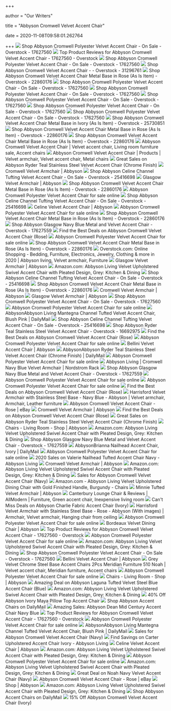 +++
        
author = "Our Writers"
        
title = "Abbyson Cromwell Velvet Accent Chair"
        
date = 2020-11-08T09:58:01.262764
        
+++
[ ![](https://ak1.ostkcdn.com/images/products/17627560/Abbyson-Cromwell-Velvet-Accent-Chair-03f48666-e7cc-4fc3-8ff9-54e4e957fc5a_1000.jpg)](https://ak1.ostkcdn.com/images/products/17627560/Abbyson-Cromwell-Velvet-Accent-Chair-03f48666-e7cc-4fc3-8ff9-54e4e957fc5a_1000.jpg) Shop Abbyson Cromwell Polyester Velvet Accent Chair - On Sale - Overstock -  17627560
[ ![](https://ak1.ostkcdn.com/images/products/is/images/direct/40a63556d8d9fb1621bc55cbcfdf697aa544b4a6/Abbyson_Cromwell_Velvet_Accent_Chair.jpeg)](https://ak1.ostkcdn.com/images/products/is/images/direct/40a63556d8d9fb1621bc55cbcfdf697aa544b4a6/Abbyson_Cromwell_Velvet_Accent_Chair.jpeg) Top Product Reviews for Abbyson Cromwell Velvet Accent Chair - 17627560 -  Overstock
[ ![](https://ak1.ostkcdn.com/images/products/17627560/Abbyson-Cromwell-Velvet-Accent-Chair-2e085123-9686-4cf7-a3a5-1d4cd8e4767d_600.jpg?impolicy=medium)](https://ak1.ostkcdn.com/images/products/17627560/Abbyson-Cromwell-Velvet-Accent-Chair-2e085123-9686-4cf7-a3a5-1d4cd8e4767d_600.jpg?impolicy=medium) Shop Abbyson Cromwell Polyester Velvet Accent Chair - On Sale - Overstock -  17627560
[ ![](https://ak1.ostkcdn.com/images/products/is/images/direct/caad185c29e1988072a5c96ee4d3157fc5323fd0/Abbyson-Cromwell-Velvet-Accent-Chair--.jpg)](https://ak1.ostkcdn.com/images/products/is/images/direct/caad185c29e1988072a5c96ee4d3157fc5323fd0/Abbyson-Cromwell-Velvet-Accent-Chair--.jpg) Shop Abbyson Cromwell Velvet Accent Chair - - Overstock - 31296761
[ ![](https://ak1.ostkcdn.com/images/products/17627560/Abbyson-Cromwell-Velvet-Accent-Chair-Metal-Base-a062cdcf-d964-4dae-a361-83dcdae4c223_600.jpg?impolicy=medium)](https://ak1.ostkcdn.com/images/products/17627560/Abbyson-Cromwell-Velvet-Accent-Chair-Metal-Base-a062cdcf-d964-4dae-a361-83dcdae4c223_600.jpg?impolicy=medium) Shop Abbyson Cromwell Velvet Accent Chair Metal Base in Rose (As Is Item) -  Overstock - 22860176
[ ![](https://ak1.ostkcdn.com/images/products/17627560/Abbyson-Cromwell-Velvet-Accent-Chair-28af1874-f390-4a4c-b569-7d37087ce773_600.jpg?impolicy=medium)](https://ak1.ostkcdn.com/images/products/17627560/Abbyson-Cromwell-Velvet-Accent-Chair-28af1874-f390-4a4c-b569-7d37087ce773_600.jpg?impolicy=medium) Shop Abbyson Cromwell Polyester Velvet Accent Chair - On Sale - Overstock -  17627560
[ ![](https://ak1.ostkcdn.com/images/products/17627560/Abbyson-Cromwell-Velvet-Accent-Chair-52619984-915c-4c10-bda9-4f4482f41b46_600.jpg?impolicy=medium)](https://ak1.ostkcdn.com/images/products/17627560/Abbyson-Cromwell-Velvet-Accent-Chair-52619984-915c-4c10-bda9-4f4482f41b46_600.jpg?impolicy=medium) Shop Abbyson Cromwell Polyester Velvet Accent Chair - On Sale - Overstock -  17627560
[ ![](https://ak1.ostkcdn.com/images/products/17627560/Abbyson-Cromwell-Velvet-Accent-Chair-1c3280d2-deab-4e44-996d-00878991e73e_600.jpg?impolicy=medium)](https://ak1.ostkcdn.com/images/products/17627560/Abbyson-Cromwell-Velvet-Accent-Chair-1c3280d2-deab-4e44-996d-00878991e73e_600.jpg?impolicy=medium) Shop Abbyson Cromwell Polyester Velvet Accent Chair - On Sale - Overstock -  17627560
[ ![](https://ak1.ostkcdn.com/images/products/17627560/Abbyson-Cromwell-Velvet-Accent-Chair-6bac63c0-5c0d-4e4d-bcb6-3681332034ce_600.jpg?impolicy=medium)](https://ak1.ostkcdn.com/images/products/17627560/Abbyson-Cromwell-Velvet-Accent-Chair-6bac63c0-5c0d-4e4d-bcb6-3681332034ce_600.jpg?impolicy=medium) Shop Abbyson Cromwell Polyester Velvet Accent Chair - On Sale - Overstock -  17627560
[ ![](https://ak1.ostkcdn.com/images/products/17627560/Abbyson-Cromwell-Velvet-Accent-Chair-a438e3e7-d2ea-4d61-b0be-b3db91da54a5_600.jpg?impolicy=medium)](https://ak1.ostkcdn.com/images/products/17627560/Abbyson-Cromwell-Velvet-Accent-Chair-a438e3e7-d2ea-4d61-b0be-b3db91da54a5_600.jpg?impolicy=medium) Shop Abbyson Cromwell Polyester Velvet Accent Chair - On Sale - Overstock -  17627560
[ ![](https://ak1.ostkcdn.com/images/products/17627560/Abbyson-Cromwell-Velvet-Accent-Chair-Metal-Base-01442dc8-7eec-4f87-a4ed-363449a23894_600.jpg?impolicy=medium)](https://ak1.ostkcdn.com/images/products/17627560/Abbyson-Cromwell-Velvet-Accent-Chair-Metal-Base-01442dc8-7eec-4f87-a4ed-363449a23894_600.jpg?impolicy=medium) Shop Abbyson Cromwell Velvet Accent Chair Metal Base in Ivory (As Is Item)  - Overstock - 25730851
[ ![](https://ak1.ostkcdn.com/images/products/17627560/Abbyson-Cromwell-Velvet-Accent-Chair-Metal-Base-20204ab5-8bcf-44e9-baac-c6ee733e94cd.jpg)](https://ak1.ostkcdn.com/images/products/17627560/Abbyson-Cromwell-Velvet-Accent-Chair-Metal-Base-20204ab5-8bcf-44e9-baac-c6ee733e94cd.jpg) Shop Abbyson Cromwell Velvet Accent Chair Metal Base in Rose (As Is Item) -  Overstock - 22860176
[ ![](https://ak1.ostkcdn.com/images/products/17627560/Abbyson-Cromwell-Velvet-Accent-Chair-Metal-Base-33e6d5b6-1a9d-43be-b1a3-afe244b99ad0.jpg)](https://ak1.ostkcdn.com/images/products/17627560/Abbyson-Cromwell-Velvet-Accent-Chair-Metal-Base-33e6d5b6-1a9d-43be-b1a3-afe244b99ad0.jpg) Shop Abbyson Cromwell Velvet Accent Chair Metal Base in Rose (As Is Item) -  Overstock - 22860176
[ ![](https://i.pinimg.com/originals/f8/7a/cd/f87acdd0732a0ec1ff13615c2b7eea16.jpg)](https://i.pinimg.com/originals/f8/7a/cd/f87acdd0732a0ec1ff13615c2b7eea16.jpg) Abbyson Cromwell Velvet Accent Chair | Velvet accent chair, Living room  furniture sale, Accent chairs
[ ![](https://i.pinimg.com/originals/48/8c/fa/488cfa9cc43c78500cc790acda812f99.jpg)](https://i.pinimg.com/originals/48/8c/fa/488cfa9cc43c78500cc790acda812f99.jpg) Abbyson Cromwell Velvet Accent Chair | Products | Velvet armchair, Velvet  accent chair, Metal chairs
[ ![](https://images.prod.meredith.com/product/932906f1a8e88b8828a7f9cfe946dd46/1576925610511/m/abbyson-cromwell-velvet-accent-chair-ivory)](https://images.prod.meredith.com/product/932906f1a8e88b8828a7f9cfe946dd46/1576925610511/m/abbyson-cromwell-velvet-accent-chair-ivory) Great Sales on Abbyson Ryder Teal Stainless Steel Velvet Accent Chair  (Chrome Finish)
[ ![](https://www.abbyson.com/media/catalog/product/cache/323350be1a7e53d1ff96441e252bfcad/b/r/br671299-rose_-_detail_arm.jpg)](https://www.abbyson.com/media/catalog/product/cache/323350be1a7e53d1ff96441e252bfcad/b/r/br671299-rose_-_detail_arm.jpg) Cromwell Velvet Armchair | Abbyson
[ ![](https://ak1.ostkcdn.com/images/products/25416698/Abbyson-Celine-Channel-Tufting-Velvet-Accent-Chair-508ff38c-f4b4-4b90-b707-fafe9a5d1ec4.jpg)](https://ak1.ostkcdn.com/images/products/25416698/Abbyson-Celine-Channel-Tufting-Velvet-Accent-Chair-508ff38c-f4b4-4b90-b707-fafe9a5d1ec4.jpg) Shop Abbyson Celine Channel Tufting Velvet Accent Chair - On Sale -  Overstock - 25416698
[ ![](https://www.abbyson.com/media/catalog/product/cache/323350be1a7e53d1ff96441e252bfcad/b/r/br-181316-nvy_2_1.jpg)](https://www.abbyson.com/media/catalog/product/cache/323350be1a7e53d1ff96441e252bfcad/b/r/br-181316-nvy_2_1.jpg) Glasgow Velvet Armchair | Abbyson
[ ![](https://ak1.ostkcdn.com/images/products/17627560/Abbyson-Cromwell-Velvet-Accent-Chair-Metal-Base-cd6b6633-9f72-40cd-874f-6f4bc66c1259.jpg)](https://ak1.ostkcdn.com/images/products/17627560/Abbyson-Cromwell-Velvet-Accent-Chair-Metal-Base-cd6b6633-9f72-40cd-874f-6f4bc66c1259.jpg) Shop Abbyson Cromwell Velvet Accent Chair Metal Base in Rose (As Is Item) -  Overstock - 22860176
[ ![](https://i.ebayimg.com/images/g/h-0AAOSwACRfeyqE/s-l225.jpg)](https://i.ebayimg.com/images/g/h-0AAOSwACRfeyqE/s-l225.jpg) Abbyson Cromwell Polyester Velvet Accent Chair for sale online
[ ![](https://ak1.ostkcdn.com/images/products/25416698/Abbyson-Celine-Channel-Tufting-Velvet-Accent-Chair-31b2112b-cfc4-418f-ae8d-9cb496a80694_600.jpg?impolicy=medium)](https://ak1.ostkcdn.com/images/products/25416698/Abbyson-Celine-Channel-Tufting-Velvet-Accent-Chair-31b2112b-cfc4-418f-ae8d-9cb496a80694_600.jpg?impolicy=medium) Shop Abbyson Celine Channel Tufting Velvet Accent Chair - On Sale -  Overstock - 25416698
[ ![](https://www.abbyson.com/media/catalog/product/cache/323350be1a7e53d1ff96441e252bfcad/b/r/br-al-a037-bur_1_2.jpg)](https://www.abbyson.com/media/catalog/product/cache/323350be1a7e53d1ff96441e252bfcad/b/r/br-al-a037-bur_1_2.jpg) Celine Velvet Accent Chair | Abbyson
[ ![](https://i.ebayimg.com/images/g/PboAAOSwTFBfaZ6w/s-l225.jpg)](https://i.ebayimg.com/images/g/PboAAOSwTFBfaZ6w/s-l225.jpg) Abbyson Cromwell Polyester Velvet Accent Chair for sale online
[ ![](https://ak1.ostkcdn.com/images/products/17627560/Abbyson-Cromwell-Velvet-Accent-Chair-Metal-Base-a0820632-dff4-4ae7-b146-b41d7718b81a.jpg)](https://ak1.ostkcdn.com/images/products/17627560/Abbyson-Cromwell-Velvet-Accent-Chair-Metal-Base-a0820632-dff4-4ae7-b146-b41d7718b81a.jpg) Shop Abbyson Cromwell Velvet Accent Chair Metal Base in Rose (As Is Item) -  Overstock - 22860176
[ ![](https://ak1.ostkcdn.com/images/products/17627559/Abbyson-Glasgow-Navy-Blue-Metal-and-Velvet-Accent-Chair-be6590e5-5d5c-4bbe-a141-9cf5e334e4ee.jpg)](https://ak1.ostkcdn.com/images/products/17627559/Abbyson-Glasgow-Navy-Blue-Metal-and-Velvet-Accent-Chair-be6590e5-5d5c-4bbe-a141-9cf5e334e4ee.jpg) Shop Abbyson Glasgow Navy Blue Metal and Velvet Accent Chair - Overstock -  17627559
[ ![](https://images.prod.meredith.com/product/fbe9263a91dfd68f9ae3ca272157984f/1557590562473/m/fendi-channel-tufting-velvet-accent-chair-red-abbyson-living)](https://images.prod.meredith.com/product/fbe9263a91dfd68f9ae3ca272157984f/1557590562473/m/fendi-channel-tufting-velvet-accent-chair-red-abbyson-living) Find the Best Deals on Abbyson Cromwell Velvet Accent Chair (Rose)
[ ![](https://i.ebayimg.com/thumbs/images/g/hjIAAOSwHglffUk-/s-l200.jpg)](https://i.ebayimg.com/thumbs/images/g/hjIAAOSwHglffUk-/s-l200.jpg) Abbyson Cromwell Polyester Velvet Accent Chair for sale online
[ ![](https://ak1.ostkcdn.com/images/products/17627560/Abbyson-Cromwell-Velvet-Accent-Chair-Metal-Base-3e73b24b-2ea6-4e54-b917-7c5d36a2b1ad.jpg)](https://ak1.ostkcdn.com/images/products/17627560/Abbyson-Cromwell-Velvet-Accent-Chair-Metal-Base-3e73b24b-2ea6-4e54-b917-7c5d36a2b1ad.jpg) Shop Abbyson Cromwell Velvet Accent Chair Metal Base in Rose (As Is Item) -  Overstock - 22860176
[ ![](https://i.pinimg.com/originals/f2/99/32/f299322f3cc68d6db318e659b3053778.jpg)](https://i.pinimg.com/originals/f2/99/32/f299322f3cc68d6db318e659b3053778.jpg) Overstock.com: Online Shopping - Bedding, Furniture, Electronics, Jewelry,  Clothing & more in 2020 | Abbyson living, Velvet armchair, Furniture
[ ![](https://www.abbyson.com/media/catalog/product/cache/08b69a192c80e0a214eae36017b989d1/b/r/br-671299-ivy-1_1.jpg)](https://www.abbyson.com/media/catalog/product/cache/08b69a192c80e0a214eae36017b989d1/b/r/br-671299-ivy-1_1.jpg) Glasgow Velvet Armchair | Abbyson
[ ![](https://images-na.ssl-images-amazon.com/images/I/91472dZER0L._AC_SL1500_.jpg)](https://images-na.ssl-images-amazon.com/images/I/91472dZER0L._AC_SL1500_.jpg) Amazon.com: Abbyson Living Velvet Upholstered Swivel Accent Chair with  Pleated Design, Grey: Kitchen & Dining
[ ![](https://ak1.ostkcdn.com/images/products/25416698/Abbyson-Celine-Channel-Tufting-Velvet-Accent-Chair-ed5d5fba-f921-41dc-8d5d-c818f9775ca4.jpg)](https://ak1.ostkcdn.com/images/products/25416698/Abbyson-Celine-Channel-Tufting-Velvet-Accent-Chair-ed5d5fba-f921-41dc-8d5d-c818f9775ca4.jpg) Shop Abbyson Celine Channel Tufting Velvet Accent Chair - On Sale -  Overstock - 25416698
[ ![](https://ak1.ostkcdn.com/images/products/17627560/Abbyson-Cromwell-Velvet-Accent-Chair-Metal-Base-27917848-5f01-4973-be2f-b35909fb4c7e.jpg)](https://ak1.ostkcdn.com/images/products/17627560/Abbyson-Cromwell-Velvet-Accent-Chair-Metal-Base-27917848-5f01-4973-be2f-b35909fb4c7e.jpg) Shop Abbyson Cromwell Velvet Accent Chair Metal Base in Rose (As Is Item) -  Overstock - 22860176
[ ![](https://www.abbyson.com/media/catalog/product/b/r/br-671299-ivy_1_1.jpg)](https://www.abbyson.com/media/catalog/product/b/r/br-671299-ivy_1_1.jpg) Cromwell Velvet Armchair | Abbyson
[ ![](https://www.abbyson.com/media/catalog/product/cache/08b69a192c80e0a214eae36017b989d1/b/r/br-671299-ivy-2_1.jpg)](https://www.abbyson.com/media/catalog/product/cache/08b69a192c80e0a214eae36017b989d1/b/r/br-671299-ivy-2_1.jpg) Glasgow Velvet Armchair | Abbyson
[ ![](https://ak1.ostkcdn.com/images/products/11517618/Emory-Navy-Velvet-Chair-603274eb-37a4-4a21-9ec2-82aa83a597d6_320.jpg?impolicy=medium&imwidth=200)](https://ak1.ostkcdn.com/images/products/11517618/Emory-Navy-Velvet-Chair-603274eb-37a4-4a21-9ec2-82aa83a597d6_320.jpg?impolicy=medium&imwidth=200) Shop Abbyson Cromwell Polyester Velvet Accent Chair - On Sale - Overstock -  17627560
[ ![](https://i.ebayimg.com/images/g/aDoAAOSwgS9dP4o0/s-l225.jpg)](https://i.ebayimg.com/images/g/aDoAAOSwgS9dP4o0/s-l225.jpg) Abbyson Cromwell Polyester Velvet Accent Chair for sale online
[ ![](https://st.hzcdn.com/fimgs/78011aea0bc608a1_2491-w600-h600-b1-p10--home-design.jpg)](https://st.hzcdn.com/fimgs/78011aea0bc608a1_2491-w600-h600-b1-p10--home-design.jpg) AbbysonAbbyson Living Mantegna Channel Tufted Velvet Accent Chair, Blush  Pink | DailyMail
[ ![](https://ak1.ostkcdn.com/images/products/25416698/Abbyson-Celine-Channel-Tufting-Velvet-Accent-Chair-42d31f64-d7f5-4652-b9af-265f6fad0a4f.jpg)](https://ak1.ostkcdn.com/images/products/25416698/Abbyson-Celine-Channel-Tufting-Velvet-Accent-Chair-42d31f64-d7f5-4652-b9af-265f6fad0a4f.jpg) Shop Abbyson Celine Channel Tufting Velvet Accent Chair - On Sale -  Overstock - 25416698
[ ![](https://ak1.ostkcdn.com/images/products/16692975/Abbyson-Ryder-Stainless-Steel-and-Velvet-Accent-Chair-Teal-1459c46e-23f7-4826-87b9-2b77696ecaea_600.jpg?impolicy=medium)](https://ak1.ostkcdn.com/images/products/16692975/Abbyson-Ryder-Stainless-Steel-and-Velvet-Accent-Chair-Teal-1459c46e-23f7-4826-87b9-2b77696ecaea_600.jpg?impolicy=medium) Shop Abbyson Ryder Teal Stainless Steel Velvet Accent Chair - Overstock -  16692975
[ ![](https://images.prod.meredith.com/product/b7b0dbcc188764f2b9788fd6e550c1d3/1576926010288/m/abbyson-jodi-mid-century-velvet-accent-chair-white)](https://images.prod.meredith.com/product/b7b0dbcc188764f2b9788fd6e550c1d3/1576926010288/m/abbyson-jodi-mid-century-velvet-accent-chair-white) Find the Best Deals on Abbyson Cromwell Velvet Accent Chair (Rose)
[ ![](https://i.ebayimg.com/images/g/VsMAAOSwMZpfO3m0/s-l225.jpg)](https://i.ebayimg.com/images/g/VsMAAOSwMZpfO3m0/s-l225.jpg) Abbyson Cromwell Polyester Velvet Accent Chair for sale online
[ ![](https://www.abbyson.com/media/catalog/product/cache/323350be1a7e53d1ff96441e252bfcad/i/m/img_0659.jpg)](https://www.abbyson.com/media/catalog/product/cache/323350be1a7e53d1ff96441e252bfcad/i/m/img_0659.jpg) Bellini Velvet Accent Chair | Abbyson
[ ![](https://ak1.ostkcdn.com/images/products/16692975/Abbyson-Ryder-Stainless-Steel-and-Velvet-Accent-Chair-Teal-96493133-5cc1-4f52-970e-cb0c2bfe02e9_1000.jpg)](https://ak1.ostkcdn.com/images/products/16692975/Abbyson-Ryder-Stainless-Steel-and-Velvet-Accent-Chair-Teal-96493133-5cc1-4f52-970e-cb0c2bfe02e9_1000.jpg) AbbysonAbbyson Ryder Teal Stainless Steel Velvet Accent Chair (Chrome  Finish) | DailyMail
[ ![](https://i.ebayimg.com/images/g/fgkAAOSwKWJffpbC/s-l225.jpg)](https://i.ebayimg.com/images/g/fgkAAOSwKWJffpbC/s-l225.jpg) Abbyson Cromwell Polyester Velvet Accent Chair for sale online
[ ![](https://www.hautelookcdn.com/products/BR-671299-NVY/large/8634236.jpg)](https://www.hautelookcdn.com/products/BR-671299-NVY/large/8634236.jpg) Abbyson Living | Cromwell Navy Blue Velvet Armchair | Nordstrom Rack
[ ![](https://ak1.ostkcdn.com/images/products/17627559/Abbyson-Glasgow-Navy-Blue-Metal-and-Velvet-Accent-Chair-9e64452c-40ea-4524-be30-ee5e66e6a617.jpg)](https://ak1.ostkcdn.com/images/products/17627559/Abbyson-Glasgow-Navy-Blue-Metal-and-Velvet-Accent-Chair-9e64452c-40ea-4524-be30-ee5e66e6a617.jpg) Shop Abbyson Glasgow Navy Blue Metal and Velvet Accent Chair - Overstock -  17627559
[ ![](https://i.ebayimg.com/images/g/RzcAAOSwObRemoZj/s-l225.jpg)](https://i.ebayimg.com/images/g/RzcAAOSwObRemoZj/s-l225.jpg) Abbyson Cromwell Polyester Velvet Accent Chair for sale online
[ ![](https://i.ebayimg.com/thumbs/images/g/xfsAAOSwEfJe3cQs/s-l200.jpg)](https://i.ebayimg.com/thumbs/images/g/xfsAAOSwEfJe3cQs/s-l200.jpg) Abbyson Cromwell Polyester Velvet Accent Chair for sale online
[ ![](https://images.prod.meredith.com/product/1f19fe1446427ebd23c67f9bc7bfa395/1576924185950/m/abbyson-jodi-mid-century-velvet-accent-chair-pink)](https://images.prod.meredith.com/product/1f19fe1446427ebd23c67f9bc7bfa395/1576924185950/m/abbyson-jodi-mid-century-velvet-accent-chair-pink) Find the Best Deals on Abbyson Cromwell Velvet Accent Chair (Rose)
[ ![](https://i.pinimg.com/originals/c6/b2/6e/c6b26e4668e55bd9dbf25d9e7ae916da.jpg)](https://i.pinimg.com/originals/c6/b2/6e/c6b26e4668e55bd9dbf25d9e7ae916da.jpg) Harrisford Velvet Armchair with Stainless Steel Base - Navy Blue - Abbyson  | Velvet armchair, Armchair, Leather furniture
[ ![](https://i.ebayimg.com/thumbs/images/g/EHcAAOSwvgVfJ9Hf/s-l200.jpg)](https://i.ebayimg.com/thumbs/images/g/EHcAAOSwvgVfJ9Hf/s-l200.jpg) Abbyson Cromwell Velvet Accent Chair - Rose | eBay
[ ![](https://www.abbyson.com/media/catalog/product/cache/08b69a192c80e0a214eae36017b989d1/m/d/md-p175862-end-2.jpg)](https://www.abbyson.com/media/catalog/product/cache/08b69a192c80e0a214eae36017b989d1/m/d/md-p175862-end-2.jpg) Cromwell Velvet Armchair | Abbyson
[ ![](https://images.prod.meredith.com/product/0a24052f99f2faf7071f8108b5a4e706/1576933407730/m/abbyson-fraser-velvet-dining-armchair-rose)](https://images.prod.meredith.com/product/0a24052f99f2faf7071f8108b5a4e706/1576933407730/m/abbyson-fraser-velvet-dining-armchair-rose) Find the Best Deals on Abbyson Cromwell Velvet Accent Chair (Rose)
[ ![](https://images.prod.meredith.com/product/bd6ca2a6681d5e405d43a33fb4e8f454/1576926071173/l/abbyson-ryder-teal-stainless-steel-velvet-accent-chair-chrome-finish)](https://images.prod.meredith.com/product/bd6ca2a6681d5e405d43a33fb4e8f454/1576926071173/l/abbyson-ryder-teal-stainless-steel-velvet-accent-chair-chrome-finish) Great Sales on Abbyson Ryder Teal Stainless Steel Velvet Accent Chair  (Chrome Finish)
[ ![](https://www.abbyson.com/media/catalog/product/cache/08b69a192c80e0a214eae36017b989d1/w/n/wn-049f-blu-silo_2.jpg)](https://www.abbyson.com/media/catalog/product/cache/08b69a192c80e0a214eae36017b989d1/w/n/wn-049f-blu-silo_2.jpg) Chairs - Living Room - Shop | Abbyson
[ ![](https://m.media-amazon.com/images/I/81sF+f8JyML._AC_UL400_.jpg)](https://m.media-amazon.com/images/I/81sF+f8JyML._AC_UL400_.jpg) Amazon.com: Abbyson Living Velvet Upholstered Swivel Accent Chair with  Pleated Design, Grey: Kitchen & Dining
[ ![](https://ak1.ostkcdn.com/images/products/17627559/Abbyson-Glasgow-Navy-Blue-Metal-and-Velvet-Accent-Chair-7ce8c536-5f98-411c-b56c-1507bf32669a.jpg)](https://ak1.ostkcdn.com/images/products/17627559/Abbyson-Glasgow-Navy-Blue-Metal-and-Velvet-Accent-Chair-7ce8c536-5f98-411c-b56c-1507bf32669a.jpg) Shop Abbyson Glasgow Navy Blue Metal and Velvet Accent Chair - Overstock -  17627559
[ ![](https://st.hzcdn.com/fimgs/ec71fa0c0d9f9f9b_3586-w600-h600-b1-p10--home-design.jpg)](https://st.hzcdn.com/fimgs/ec71fa0c0d9f9f9b_3586-w600-h600-b1-p10--home-design.jpg) AbbysonBrianna Nailhead Accent Chair, Ivory | DailyMail
[ ![](https://i.ebayimg.com/thumbs/images/g/YyMAAOSwRXFfaCj2/s-l200.jpg)](https://i.ebayimg.com/thumbs/images/g/YyMAAOSwRXFfaCj2/s-l200.jpg) Abbyson Cromwell Polyester Velvet Accent Chair for sale online
[ ![](https://images.prod.meredith.com/product/86ccd24c44ff2cd50f8755976b597a10/1596211211729/l/valerie-nailhead-tufted-accent-chair-navy-abbyson-living)](https://images.prod.meredith.com/product/86ccd24c44ff2cd50f8755976b597a10/1596211211729/l/valerie-nailhead-tufted-accent-chair-navy-abbyson-living) 2020 Sales on Valerie Nailhead Tufted Accent Chair Navy - Abbyson Living
[ ![](https://www.abbyson.com/media/catalog/product/cache/08b69a192c80e0a214eae36017b989d1/m/d/md-p175862-end-1.jpg)](https://www.abbyson.com/media/catalog/product/cache/08b69a192c80e0a214eae36017b989d1/m/d/md-p175862-end-1.jpg) Cromwell Velvet Armchair | Abbyson
[ ![](https://m.media-amazon.com/images/I/71D+U4xU6DL._AC_SS350_.jpg)](https://m.media-amazon.com/images/I/71D+U4xU6DL._AC_SS350_.jpg) Amazon.com: Abbyson Living Velvet Upholstered Swivel Accent Chair with  Pleated Design, Grey: Kitchen & Dining
[ ![](https://images.prod.meredith.com/content/281474979922804/658317)](https://images.prod.meredith.com/content/281474979922804/658317) Sales for Abbyson Cromwell Velvet Accent Chair (Navy)
[ ![](https://images-na.ssl-images-amazon.com/images/I/91ZOeRg-nZL._AC_SL1500_.jpg)](https://images-na.ssl-images-amazon.com/images/I/91ZOeRg-nZL._AC_SL1500_.jpg) Amazon.com - Abbyson Living Velvet Upholstered Dining Chair with Gold  Finished Handle, Burgundy - Chairs
[ ![](https://www.abbyson.com/media/catalog/product/cache/323350be1a7e53d1ff96441e252bfcad/b/r/br-al-a016-pnk_1.jpg)](https://www.abbyson.com/media/catalog/product/cache/323350be1a7e53d1ff96441e252bfcad/b/r/br-al-a016-pnk_1.jpg) Minnie Tufted Velvet Armchair | Abbyson
[ ![](https://i.pinimg.com/736x/56/3f/03/563f038f074561fe69a343c12cf73a37.jpg)](https://i.pinimg.com/736x/56/3f/03/563f038f074561fe69a343c12cf73a37.jpg) Canterbury Lounge Chair & Reviews | AllModern | Furniture, Green accent  chair, Inexpensive living room
[ ![](https://images.prod.meredith.com/product/db948e8fab15c5bbb17ad6c2cdf3eeeb/1576928751666/l/abbyson-charlie-fabric-accent-chair)](https://images.prod.meredith.com/product/db948e8fab15c5bbb17ad6c2cdf3eeeb/1576928751666/l/abbyson-charlie-fabric-accent-chair) Can't Miss Deals on Abbyson Charlie Fabric Accent Chair (Ivory)
[ ![](https://i.pinimg.com/originals/b8/ea/eb/b8eaeb00186908cf0aacda3152fdaeca.jpg)](https://i.pinimg.com/originals/b8/ea/eb/b8eaeb00186908cf0aacda3152fdaeca.jpg) Harrisford Velvet Armchair with Stainless Steel Base - Rose - Abbyson (With  images) | Armchair, Velvet armchair, Hanging chair from ceiling
[ ![](https://i.ebayimg.com/thumbs/images/g/Y6sAAOSwjHBfjV2B/s-l200.jpg)](https://i.ebayimg.com/thumbs/images/g/Y6sAAOSwjHBfjV2B/s-l200.jpg) Abbyson Cromwell Polyester Velvet Accent Chair for sale online
[ ![](https://www.abbyson.com/media/catalog/product/cache/08b69a192c80e0a214eae36017b989d1/b/r/br-dc-2581227-ivy-2_1.jpg)](https://www.abbyson.com/media/catalog/product/cache/08b69a192c80e0a214eae36017b989d1/b/r/br-dc-2581227-ivy-2_1.jpg) Bordeaux Velvet Dining Chair | Abbyson
[ ![](https://ak1.ostkcdn.com/images/products/is/images/direct/4c20be8ce5227c76a4d037ce7b2c341b4747ffbe/Abbyson_Cromwell_Velvet_Accent_Chair.jpeg)](https://ak1.ostkcdn.com/images/products/is/images/direct/4c20be8ce5227c76a4d037ce7b2c341b4747ffbe/Abbyson_Cromwell_Velvet_Accent_Chair.jpeg) Top Product Reviews for Abbyson Cromwell Velvet Accent Chair - 17627560 -  Overstock
[ ![](https://i.ebayimg.com/thumbs/images/g/ogoAAOSwYVZfPjVl/s-l200.jpg)](https://i.ebayimg.com/thumbs/images/g/ogoAAOSwYVZfPjVl/s-l200.jpg) Abbyson Cromwell Polyester Velvet Accent Chair for sale online
[ ![](https://m.media-amazon.com/images/I/41+nNWDRrRL._AC_.__US500__.jpg)](https://m.media-amazon.com/images/I/41+nNWDRrRL._AC_.__US500__.jpg) Amazon.com: Abbyson Living Velvet Upholstered Swivel Accent Chair with  Pleated Design, Grey: Kitchen & Dining
[ ![](https://ak1.ostkcdn.com/images/products/is/images/direct/33b60b3b4997a0a8e3afd9803b1d5645e9d5e1e0/Silver-Orchid-Ellisten-Contemporary-Beige-Fabric-Accent-Chair.jpg?impolicy=medium&imwidth=200)](https://ak1.ostkcdn.com/images/products/is/images/direct/33b60b3b4997a0a8e3afd9803b1d5645e9d5e1e0/Silver-Orchid-Ellisten-Contemporary-Beige-Fabric-Accent-Chair.jpg?impolicy=medium&imwidth=200) Shop Abbyson Cromwell Polyester Velvet Accent Chair - On Sale - Overstock -  17627560
[ ![](https://www.abbyson.com/media/catalog/product/cache/08b69a192c80e0a214eae36017b989d1/b/r/br-al-a037-bur_1.jpg)](https://www.abbyson.com/media/catalog/product/cache/08b69a192c80e0a214eae36017b989d1/b/r/br-al-a037-bur_1.jpg) Bellini Velvet Accent Chair | Abbyson
[ ![](https://i.pinimg.com/736x/2e/82/6d/2e826d446807d9bbdee9ae7059523953.jpg)](https://i.pinimg.com/736x/2e/82/6d/2e826d446807d9bbdee9ae7059523953.jpg) Grey Velvet Chrome Steel Base Accent Chairs 2Pcs Meridian Furniture 510  Noah | Velvet accent chair, Meridian furniture, Accent chairs
[ ![](https://i.ebayimg.com/thumbs/images/g/L8gAAOSw9R1fZDiK/s-l200.jpg)](https://i.ebayimg.com/thumbs/images/g/L8gAAOSw9R1fZDiK/s-l200.jpg) Abbyson Cromwell Polyester Velvet Accent Chair for sale online
[ ![](https://www.abbyson.com/media/catalog/product/cache/08b69a192c80e0a214eae36017b989d1/w/n/wn-049f-blu.jpg)](https://www.abbyson.com/media/catalog/product/cache/08b69a192c80e0a214eae36017b989d1/w/n/wn-049f-blu.jpg) Chairs - Living Room - Shop | Abbyson
[ ![](https://images.prod.meredith.com/product/6820809585ab03e6f8c31fd464a6fa6a/1576925090319/l/abbyson-laguna-tufted-velvet-steel-blue-accent-chair-blue)](https://images.prod.meredith.com/product/6820809585ab03e6f8c31fd464a6fa6a/1576925090319/l/abbyson-laguna-tufted-velvet-steel-blue-accent-chair-blue) Amazing Deal on Abbyson Laguna Tufted Velvet Steel Blue Accent Chair (Blue)
[ ![](https://m.media-amazon.com/images/I/81O2sIjSIjL._AC_UL400_.jpg)](https://m.media-amazon.com/images/I/81O2sIjSIjL._AC_UL400_.jpg) Amazon.com: Abbyson Living Velvet Upholstered Swivel Accent Chair with  Pleated Design, Grey: Kitchen & Dining
[ ![](https://images.prod.meredith.com/product/2aa181a5a7209234f7406b32e97e4756/1593079237667/l/abbyson-ivory-maya-pillow-top-accent-chair)](https://images.prod.meredith.com/product/2aa181a5a7209234f7406b32e97e4756/1593079237667/l/abbyson-ivory-maya-pillow-top-accent-chair) 40% Off Abbyson Ivory Maya Pillow Top Accent Chair
[ ![](https://ak1.ostkcdn.com/images/products/10518428/Abbyson-Lauren-Blue-Velvet-Nailhead-Trim-Accent-Chair-b72b858b-34b4-435d-9052-9be5c353bbe9_320.jpg)](https://ak1.ostkcdn.com/images/products/10518428/Abbyson-Lauren-Blue-Velvet-Nailhead-Trim-Accent-Chair-b72b858b-34b4-435d-9052-9be5c353bbe9_320.jpg) Shop Abbyson Accent Chairs on DailyMail
[ ![](https://images.prod.meredith.com/product/2155c749e4062f01a7c7c73efcd5d55f/1542604452451/l/abbyson-living-dean-mid-century-accent-chair-navy-blue)](https://images.prod.meredith.com/product/2155c749e4062f01a7c7c73efcd5d55f/1542604452451/l/abbyson-living-dean-mid-century-accent-chair-navy-blue) Amazing Sales: Abbyson Dean Mid Century Accent Chair Navy Blue
[ ![](https://ak1.ostkcdn.com/images/products/is/images/direct/678b612c293d9263dfedcf47fff15922b35f0d71/Abbyson_Cromwell_Velvet_Accent_Chair.jpeg)](https://ak1.ostkcdn.com/images/products/is/images/direct/678b612c293d9263dfedcf47fff15922b35f0d71/Abbyson_Cromwell_Velvet_Accent_Chair.jpeg) Top Product Reviews for Abbyson Cromwell Velvet Accent Chair - 17627560 -  Overstock
[ ![](https://i.ebayimg.com/thumbs/images/g/KQIAAOSwYzdeTZxJ/s-l200.jpg)](https://i.ebayimg.com/thumbs/images/g/KQIAAOSwYzdeTZxJ/s-l200.jpg) Abbyson Cromwell Polyester Velvet Accent Chair for sale online
[ ![](https://st.hzcdn.com/fimgs/ca81204d0c89049a_4154-w600-h600-b1-p10--home-design.jpg)](https://st.hzcdn.com/fimgs/ca81204d0c89049a_4154-w600-h600-b1-p10--home-design.jpg) AbbysonAbbyson Living Mantegna Channel Tufted Velvet Accent Chair, Blush  Pink | DailyMail
[ ![](https://images.prod.meredith.com/product/f54fff33cda3261fac639899639844cf/1576926657982/m/abbyson-lauren-blue-velvet-nailhead-trim-accent-chair-blue)](https://images.prod.meredith.com/product/f54fff33cda3261fac639899639844cf/1576926657982/m/abbyson-lauren-blue-velvet-nailhead-trim-accent-chair-blue) Sales for Abbyson Cromwell Velvet Accent Chair (Navy)
[ ![](https://images.prod.meredith.com/product/86ea3fb725dd576ce78f7e1ac1b712bf/1598976020726/l/carter-upholstered-accent-chair-ivory-abbyson-living)](https://images.prod.meredith.com/product/86ea3fb725dd576ce78f7e1ac1b712bf/1598976020726/l/carter-upholstered-accent-chair-ivory-abbyson-living) Find Savings on Carter Upholstered Accent Chair Ivory - Abbyson Living
[ ![](https://www.abbyson.com/media/catalog/product/cache/08b69a192c80e0a214eae36017b989d1/b/r/br-al-a049-gry.jpg)](https://www.abbyson.com/media/catalog/product/cache/08b69a192c80e0a214eae36017b989d1/b/r/br-al-a049-gry.jpg) Celine Velvet Accent Chair | Abbyson
[ ![](https://images-na.ssl-images-amazon.com/images/I/91IkWfubWPL._AC_SL1500_.jpg)](https://images-na.ssl-images-amazon.com/images/I/91IkWfubWPL._AC_SL1500_.jpg) Amazon.com: Abbyson Living Velvet Upholstered Swivel Accent Chair with  Pleated Design, Grey: Kitchen & Dining
[ ![](https://i.ebayimg.com/thumbs/images/g/jy4AAOSw7speRTic/s-l200.jpg)](https://i.ebayimg.com/thumbs/images/g/jy4AAOSw7speRTic/s-l200.jpg) Abbyson Cromwell Polyester Velvet Accent Chair for sale online
[ ![](https://images-na.ssl-images-amazon.com/images/I/91fp3OwL2yL._AC_SL1500_.jpg)](https://images-na.ssl-images-amazon.com/images/I/91fp3OwL2yL._AC_SL1500_.jpg) Amazon.com: Abbyson Living Velvet Upholstered Swivel Accent Chair with  Pleated Design, Grey: Kitchen & Dining
[ ![](https://images.prod.meredith.com/product/4a354c01bb1e906648ac71725193e2eb/1576924689924/l/noah-navy-velvet-accent-chair-accent-chair)](https://images.prod.meredith.com/product/4a354c01bb1e906648ac71725193e2eb/1576924689924/l/noah-navy-velvet-accent-chair-accent-chair) Great Deal on Noah Navy Velvet Accent Chair (Navy)
[ ![](https://i.ebayimg.com/thumbs/images/g/PvEAAOSwEmxfJ6-o/s-l200.jpg)](https://i.ebayimg.com/thumbs/images/g/PvEAAOSwEmxfJ6-o/s-l200.jpg) Abbyson Cromwell Velvet Accent Chair - Rose | eBay
[ ![](https://www.abbyson.com/media/catalog/product/cache/08b69a192c80e0a214eae36017b989d1/b/r/br671299-rose-silo.jpg)](https://www.abbyson.com/media/catalog/product/cache/08b69a192c80e0a214eae36017b989d1/b/r/br671299-rose-silo.jpg) Shop | Abbyson
[ ![](https://m.media-amazon.com/images/I/71m7fof9E+L._AC_SS350_.jpg)](https://m.media-amazon.com/images/I/71m7fof9E+L._AC_SS350_.jpg) Amazon.com: Abbyson Living Velvet Upholstered Swivel Accent Chair with  Pleated Design, Grey: Kitchen & Dining
[ ![](https://ak1.ostkcdn.com/images/products/22747007/Abbyson-Haynes-Mid-Century-Accent-Chair-b20ed147-7f6c-43ab-9c4d-46a1f27131eb_320.jpg)](https://ak1.ostkcdn.com/images/products/22747007/Abbyson-Haynes-Mid-Century-Accent-Chair-b20ed147-7f6c-43ab-9c4d-46a1f27131eb_320.jpg) Shop Abbyson Accent Chairs on DailyMail
[ ![](https://images.prod.meredith.com/product/94ada1d2ad67052ac284c0f3505e1260/1576987299390/m/abbyson-bari-ivory-fabric-pillow-top-accent-chair)](https://images.prod.meredith.com/product/94ada1d2ad67052ac284c0f3505e1260/1576987299390/m/abbyson-bari-ivory-fabric-pillow-top-accent-chair) 15% Off Abbyson Cromwell Velvet Accent Chair (Ivory)
